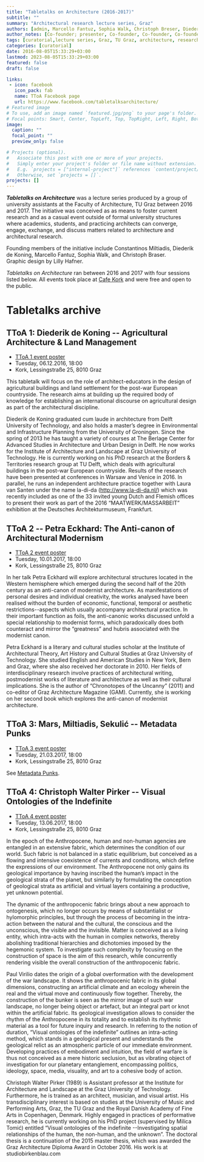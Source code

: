 ```yaml
---
title: "Tabletalks on Architecture (2016-2017)"
subtitle: ""
summary: "Architectural research lecture series, Graz"
authors: [admin, Marcello Fantuz, Sophia Walk, Christoph Breser, Diederik de Koning, Petra Eckhard, Dubravka Sekulić, Marcell Mars, Christoph Walter Pirker, Lilly Hafner]
author_notes: [Co-founder; presenter, Co-founder, Co-founder, Co-founder, Co-founder; Presenter, Presenter, Presenter, Presenter, Presenter, Graphic design]
tags: [curatorial,lecture series, Graz, TU Graz, architecture, research, collaboration]
categories: [curatorial]
date: 2016-08-05T15:33:29+03:00
lastmod: 2023-08-05T15:33:29+03:00
featured: false
draft: false

links: 
 - icon: facebook
   icon_pack: fab
   name: TToA Facebook page
   url: https://www.facebook.com/tabletalksarchitecture/
# Featured image
# To use, add an image named `featured.jpg/png` to your page's folder.
# Focal points: Smart, Center, TopLeft, Top, TopRight, Left, Right, BottomLeft, Bottom, BottomRight.
image:
  caption: ""
  focal_point: ""
  preview_only: false

# Projects (optional).
#   Associate this post with one or more of your projects.
#   Simply enter your project's folder or file name without extension.
#   E.g. `projects = ["internal-project"]` references `content/project/deep-learning/index.md`.
#   Otherwise, set `projects = []`.
projects: []
---
```


**_Tabletalks on Architecture_** was a lecture series produced by a group of university assistants at the Faculty of Architecture, TU Graz between 2016 and 2017.
The initiative was conceived as as means to foster current research and as a casual event outside of formal university structures where academics, students, and practicing architects can converge, engage, exchange, and discuss matters related to architecture and architectural research.

Founding members of the initiative include Constantinos Miltiadis, Diederik de Koning, Marcello Fantuz, Sophia Walk, and Christoph Braser.   
Graphic design by Lilly Hafner. 

*Tabletalks on Architecture* ran between 2016 and 2017 with four sessions listed below. 
All events took place at [Cafe Kork](https://cafe-kork.com/) and were free and open to the public.

# Tabletalks archive 

## TToA 1: Diederik de Koning -- Agricultural Architecture & Land Management 
- [TToA 1 event poster](/uploads/ttoa/ttoa_1_deKoning.pdf)
- Tuesday, 06.12.2016, 18:00
- Kork, Lessingstraße 25, 8010 Graz

This tabletalk will focus on the role of architect-educators in the design of agricultural buildings and land settlement for the post-war European countryside. The research aims at building up the required body of knowledge for establishing an international discourse on agricultural design as part of the architectural discipline. 

Diederik de Koning graduated cum laude in architecture from Delft University of Technology, and also holds a master’s degree in Environmental and Infrastructure Planning from the University of Groningen. Since the spring of 2013 he has taught a variety of courses at The Berlage Center for Advanced Studies in Architecture and Urban Design in Delft. He now works for the Institute of Architecture and Landscape at Graz University of Technology. He is currently working on his PhD research at the Borders & Territories research group at TU Delft, which deals with agricultural buildings in the post-war European countryside. Results of the research have been presented at conferences in Warsaw and Venice in 2016. In parallel, he runs an independent architecture practice together with Laura van Santen under the name la-di-da (http://www.la-di-da.nl/) which was recently included as one of the 33 invited young Dutch and Flemish offices to present their work as part of the 2016 “MAATWERK/MASSARBEIT” exhibition at the Deutsches Architekturmuseum, Frankfurt.

## TToA 2 -- Petra Eckhard: The Anti-canon of Architectural Modernism
- [TToA 2 event poster](/uploads/ttoa/ttoa_2_eckhard.pdf) 
- Tuesday, 10.01.2017, 18:00
- Kork, Lessingstraße 25, 8010 Graz

In her talk Petra Eckhard will explore architectural structures located in the Western hemisphere which emerged during the second half of the 20th century as an anti-canon of modernist architecture. As manifestations of personal desires and individual creativity, the works analysed have been realised without the burden of economic, functional, temporal or aesthetic restrictions--aspects which usually accompany architectural practice. In their important function as foils, the anti-canonic works discussed unfold a special relationship to modernist forms, which paradoxically does both counteract and mirror the “greatness” and hubris associated with the modernist canon.

Petra Eckhard is a literary and cultural studies scholar at the Institute of Architectural Theory, Art History and Cultural Studies at Graz University of Technology. She studied English and American Studies in New York, Bern and Graz, where she also received her doctorate in 2010. Her fields of interdisciplinary research involve practices of architectural writing, postmodernist works of literature and architecture as well as their cultural implications. She is the author of “Chronotopes of the Uncanny” (2011) and co-editor of Graz Architecture Magazine (GAM). Currently, she is working on her second book which explores the anti-canon of modernist architecture.

## TToA 3: Mars, Miltiadis, Sekulić -- Metadata Punks 
- [TToA 3 event poster](/uploads/ttoa/ttoa_3_mars_sekulic_miltiadis.pdf)
- Tuesday, 21.03.2017, 18:00
- Kork, Lessingstraße 25, 8010 Graz

See [Metadata Punks](../../event/metadata-punks).

## TToA 4: Christoph Walter Pirker -- Visual Ontologies of the Indefinite 

- [TToA 4 event poster](/uploads/ttoa/ttoa_4_pirker.pdf)
- Tuesday, 13.06.2017, 18:00
- Kork, Lessingstraße 25, 8010 Graz

In the epoch of the Anthropocene, human and non-human agencies are entangled in an extensive fabric, which determines the condition of our world. Such fabric is not balanced in a static equilibrium, but conceived as a flowing and intensive coexistence of currents and conditions, which define the expressions of our environment. The Anthropocene not only gains its geological importance by having inscribed the human’s impact in the geological strata of the planet, but similarly by formulating the conception of geological strata as artificial and virtual layers containing a productive, yet unknown potential.

The dynamic of the anthropocenic fabric brings about a new approach to ontogenesis, which no longer occurs by means of substantialist or hylomorphic principles, but through the process of becoming in the intra-action between the natural and the cultural, the conscious and the unconscious, the visible and the invisible. Matter is conceived as a living entity, which intra-acts with the human in complex networks, thereby abolishing traditional hierarchies and dichotomies imposed by the hegemonic system. To investigate such complexity by focusing on the construction of space is the aim of this research, while concurrently rendering visible the overall construction of the anthropocenic fabric. 

Paul Virilio dates the origin of a global overformation with the development of the war landscape. It shows the anthropocenic fabric in its global dimensions, constructing an artificial climate and an ecology wherein the real and the virtual move and continuously flow together. Thereby, the construction of the bunker is seen as the mirror image of such war landscape, no longer being object or artefact, but an integral part or knot within the artificial fabric. Its geological investigation allows to consider the rhythm of the Anthropocene in its totality and to establish its rhythmic material as a tool for future inquiry and research.
In referring to the notion of duration, “Visual ontologies of the indefinite” outlines an intra-acting method, which stands in a geological present and understands the geological relict as an atmospheric particle of our immediate environment. Developing practices of embodiment and intuition, the field of warfare is thus not conceived as a mere historic seclusion, but as vibrating object of investigation for our planetary entanglement, encompassing politics, ideology, space, media, visuality, and art to a cohesive body of action.

Christoph Walter Pirker (1989) is Assistant professor at the Institute for Architecture and Landscape at the Graz University of Technology. Furthermore, he is trained as an architect, musician, and visual artist. His transdisciplinary interest is based on studies at the University of Music and Performing Arts, Graz, the TU Graz and the Royal Danish Academy of Fine Arts in Copenhagen, Denmark. Highly engaged in practices of performative research, he is currently working on his PhD project (supervised by Milica Tomić) entitled “Visual ontologies of the indefinite --Investigating spatial relationships of the human, the non-human, and the unknown”. The doctoral thesis is a continuation of the 2015 master thesis, which was awarded the Graz Architecture Diploma Award in October 2016. His work is at studiobirkenblau.com 
